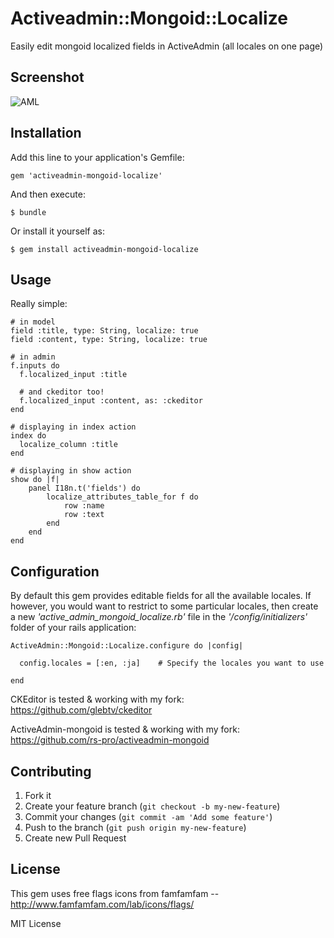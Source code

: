 # Activeadmin::Mongoid::Localize

Easily edit mongoid localized fields in ActiveAdmin (all locales on one page)

## Screenshot

 ![AML](https://rscx.ru/aml.jpg)

## Installation

Add this line to your application's Gemfile:

    gem 'activeadmin-mongoid-localize'

And then execute:

    $ bundle

Or install it yourself as:

    $ gem install activeadmin-mongoid-localize

## Usage

Really simple:

    # in model
    field :title, type: String, localize: true
    field :content, type: String, localize: true

    # in admin
    f.inputs do
      f.localized_input :title
      
      # and ckeditor too!
      f.localized_input :content, as: :ckeditor
    end

    # displaying in index action
    index do
      localize_column :title
    end

    # displaying in show action
    show do |f|
        panel I18n.t('fields') do
            localize_attributes_table_for f do
                row :name
                row :text
            end
        end
    end


## Configuration

By default this gem provides editable fields for all the available locales. If however, you would want to restrict to some particular locales, then create a new *'active_admin_mongoid_localize.rb'* file in the *'/config/initializers'* folder of your rails application:


    ActiveAdmin::Mongoid::Localize.configure do |config|

      config.locales = [:en, :ja]    # Specify the locales you want to use

    end



CKEditor is tested & working with my fork: https://github.com/glebtv/ckeditor

ActiveAdmin-mongoid is tested & working with my fork: https://github.com/rs-pro/activeadmin-mongoid

## Contributing

1. Fork it
2. Create your feature branch (`git checkout -b my-new-feature`)
3. Commit your changes (`git commit -am 'Add some feature'`)
4. Push to the branch (`git push origin my-new-feature`)
5. Create new Pull Request

## License

This gem uses free flags icons from famfamfam -- http://www.famfamfam.com/lab/icons/flags/

MIT License
